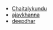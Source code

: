 - [Chaitalykundu](https://github.com/Chaitalykundu)
- [ajaykhanna](https://github.com/ajaykhanna123)
- [deepdhar](https://github.com/deepdhar)
